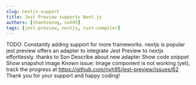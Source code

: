 ```yaml
---
slug: nextjs-support
title: Jest Preview supports Next.js
authors: [thanhsonng, nvh95]
tags: [jest-preview, nextjs, rust-compiler]
---
```


TODO: Constantly adding support for more frameworks.
nextjs is popular
jest preview offers an adapter to integrate Jest Preview to nextjs effortlessly. thanks to Son
Describe about new adapter
Show code snippet
Show snapshot image
Known issue: Image component is not working (yet), track the progress at https://github.com/nvh95/jest-preview/issues/62
Thank you for your support and happy coding!
